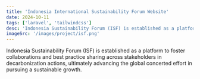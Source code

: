 ```yaml
---
title: 'Indonesia International Sustainability Forum Website'
date: 2024-10-11
tags: ['laravel', 'tailwindcss']
desc: 'Indonesia Sustainability Forum (ISF) is established as a platform to foster collaborations and best practice sharing across stakeholders in decarbonization actions, ultimately advancing the global concerted effort in pursuing a sustainable growth.'
imageSrc: '/images/project/isf.png'
---
```


Indonesia Sustainability Forum (ISF) is established as a platform to foster collaborations and best practice sharing across stakeholders in decarbonization actions, ultimately advancing the global concerted effort in pursuing a sustainable growth.
